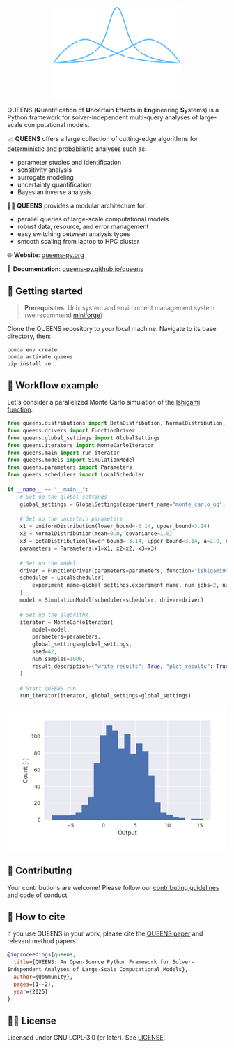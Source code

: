 
<div align="center">
<picture>
  <source media="(prefers-color-scheme: dark)" srcset="https://raw.githubusercontent.com/queens-py/queens-design/d155bc658c3f3f24984a2905e92c45781be84ee2/logo/queens_logo_night.svg">
  <source media="(prefers-color-scheme: light)" srcset="https://raw.githubusercontent.com/queens-py/queens-design/d155bc658c3f3f24984a2905e92c45781be84ee2/logo/queens_logo_day.svg">
  <img alt="QUEENS logo" src="https://raw.githubusercontent.com/queens-py/queens-design/d155bc658c3f3f24984a2905e92c45781be84ee2/logo/queens_logo_night.svg" width="300">
</picture>
</div>

QUEENS (**Q**uantification of **U**ncertain **E**ffects in **En**gineering **S**ystems) is a Python framework for solver-independent multi-query analyses of large-scale computational models.

:chart_with_upwards_trend: **QUEENS** offers a large collection of cutting-edge algorithms for deterministic and probabilistic analyses such as:
* parameter studies and identification
* sensitivity analysis
* surrogate modeling
* uncertainty quantification
* Bayesian inverse analysis

:fairy_man: **QUEENS** provides a modular architecture for:
* parallel queries of large-scale computational models
* robust data, resource, and error management
* easy switching between analysis types
* smooth scaling from laptop to HPC cluster

:globe_with_meridians: **Website**: [queens-py.org](https://www.queens-py.org)

:book: **Documentation**: [queens-py.github.io/queens](https://queens-py.github.io/queens)

## :rocket: Getting started

>**Prerequisites**: Unix system and environment management system (we recommend [miniforge](https://conda-forge.org/download/))

Clone the QUEENS repository to your local machine. Navigate to its base directory, then:
```
conda env create
conda activate queens
pip install -e .
```

## :crown: Workflow example

Let's consider a parallelized Monte Carlo simulation of the [Ishigami function](https://www.sfu.ca/~ssurjano/ishigami.html):
```python
from queens.distributions import BetaDistribution, NormalDistribution, UniformDistribution
from queens.drivers import FunctionDriver
from queens.global_settings import GlobalSettings
from queens.iterators import MonteCarloIterator
from queens.main import run_iterator
from queens.models import SimulationModel
from queens.parameters import Parameters
from queens.schedulers import LocalScheduler

if __name__ == "__main__":
    # Set up the global settings
    global_settings = GlobalSettings(experiment_name="monte_carlo_uq", output_dir=".")

    # Set up the uncertain parameters
    x1 = UniformDistribution(lower_bound=-3.14, upper_bound=3.14)
    x2 = NormalDistribution(mean=0.0, covariance=1.0)
    x3 = BetaDistribution(lower_bound=-3.14, upper_bound=3.14, a=2.0, b=5.0)
    parameters = Parameters(x1=x1, x2=x2, x3=x3)

    # Set up the model
    driver = FunctionDriver(parameters=parameters, function="ishigami90")
    scheduler = LocalScheduler(
        experiment_name=global_settings.experiment_name, num_jobs=2, num_procs=4
    )
    model = SimulationModel(scheduler=scheduler, driver=driver)

    # Set up the algorithm
    iterator = MonteCarloIterator(
        model=model,
        parameters=parameters,
        global_settings=global_settings,
        seed=42,
        num_samples=1000,
        result_description={"write_results": True, "plot_results": True},
    )

    # Start QUEENS run
    run_iterator(iterator, global_settings=global_settings)
```

<div align="center">
<img src="readme_images/monte_carlo_uq.png" alt="QUEENS logo" width="500"/>
</div>

## :busts_in_silhouette: Contributing

Your contributions are welcome! Please follow our [contributing guidelines](https://github.com/queens-py/queens/blob/main/CONTRIBUTING.md) and [code of conduct](https://github.com/queens-py/queens/blob/main/CODE_OF_CONDUCT.md).

## :page_with_curl: How to cite
If you use QUEENS in your work, please cite the [QUEENS paper](https://arxiv.org/?) and relevant method papers.

```bib
@inproceedings{queens,
  title={QUEENS: An Open-Source Python Framework for Solver-
Independent Analyses of Large-Scale Computational Models},
  author={Qommunity},
  pages={1--2},
  year={2025}
}
```

## :woman_judge: License
Licensed under GNU LGPL-3.0 (or later). See [LICENSE](LICENSE).
